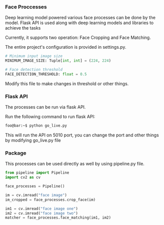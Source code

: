 ### Face Proccesses ###
Deep learning model powered various face processes can be done by the model.
Flask API is used along with deep learning models and libraries to achieve the tasks

Currently, it supports two operation: Face Cropping and Face Matching.

The entire project's configuration is provided in settings.py.
```python
# Minimum input image size
MINIMUM_IMAGE_SIZE: Tuple[int, int] = (224, 224)

# Face detection threshold
FACE_DETECTION_THRESHOLD: float = 0.5

```

Modify this file to make changes in threshold or other things.

### Flask API ###
The processes can be run via flask API.

Run the following command to run flask API:
```bash
foo@bar:~$ python go_live.py
```
This will run the API on 5010 port, you can change the port and other things by modifying go_live.py file

### Package ###
This processes can be used directly as well by using pipeline.py file.
```python
from pipeline import Pipeline
import cv2 as cv

face_processes = Pipeline()

im = cv.imread("face image")
im_cropped = face_processes.crop_face(im)

im1 = cv.imread("face image one")
im2 = cv.imread("face image two")
matcher = face_processes.face_matching(im1, im2)
```
